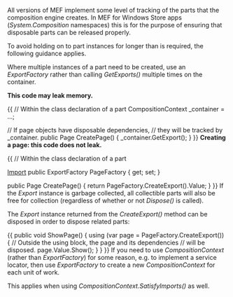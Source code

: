 All versions of MEF implement some level of tracking of the parts that the composition engine creates. In MEF for Windows Store apps (_System.Composition_ namespaces) this is for the purpose of ensuring that disposable parts can be released properly.

To avoid holding on to part instances for longer than is required, the following guidance applies.

Where multiple instances of a part need to be created, use an _ExportFactory<T>_ rather than calling _GetExports()_ multiple times on the container.

**This code may leak memory.**

{{
// Within the class declaration of a part
CompositionContext _container = ...;


// If page objects have disposable dependencies,
// they will be tracked by _container.
public Page CreatePage()
{
    _container.GetExport<Page>();
}
}}
**Creating a page: this code does not leak.**

{{
// Within the class declaration of a part

[Import](Import)
public ExportFactory<Page> PageFactory { get; set; }

public Page CreatePage()
{
   return PageFactory.CreateExport().Value;
}
}}
If the _Export<T>_ instance is garbage collected, all collectible parts will also be free for collection (regardless of whether or not _Dispose()_ is called).

The _Export<T>_ instance returned from the _CreateExport()_ method can be disposed in order to dispose related parts:

{{
public void ShowPage()
{
   using (var page = PageFactory.CreateExport())
   {
      // Outside the using block, the page and its dependencies
      // will be disposed.
      page.Value.Show();
   }
}
}}
If you need to use _CompositionContext_ (rather than _ExportFactory<T>_) for some reason, e.g. to implement a service locator, then use _ExportFactory<CompositionContext>_ to create a new _CompositionContext_ for each unit of work.

This applies when using _CompositionContext.SatisfyImports()_ as well.
